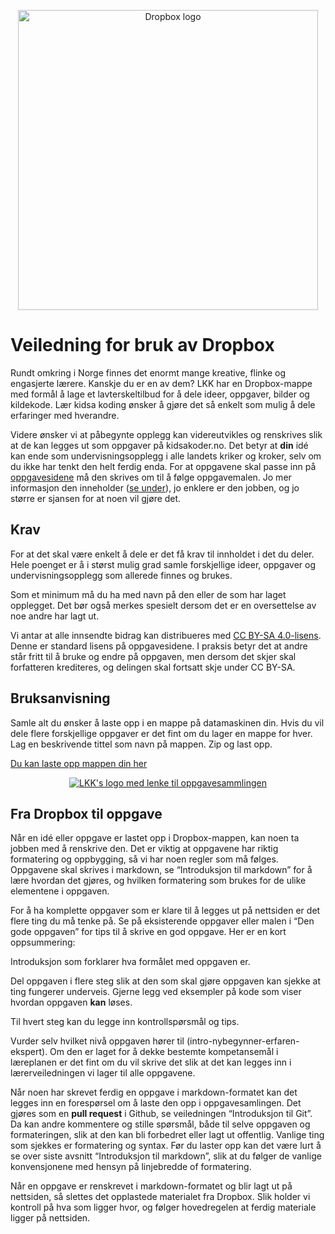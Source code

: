 <p align="center">
<img border="0" alt="Dropbox logo" src="https://github.com/kodeklubben/oppgaver-wiki/blob/master/images/dropbox/dropbox_logo_2.png"
width="480">
</p>

# Veiledning for bruk av Dropbox

Rundt omkring i Norge finnes det enormt mange kreative, flinke og engasjerte
lærere. Kanskje du er en av dem? LKK har en Dropbox-mappe med formål å lage et
lavterskeltilbud for å dele ideer, oppgaver, bilder og kildekode. Lær kidsa
koding ønsker å gjøre det så enkelt som mulig å dele erfaringer med hverandre.

Videre ønsker vi at påbegynte opplegg kan videreutvikles og renskrives slik at
de kan legges ut som oppgaver på kidsakoder.no. Det betyr at __din__ idé kan
ende som undervisningsopplegg i alle landets kriker og kroker, selv om du ikke
har tenkt den helt ferdig enda. For at oppgavene skal passe inn på
[oppgavesidene](http://oppgaver.kidsakoder.no) må den skrives om til å følge
oppgavemalen. Jo mer informasjon den inneholder ([se
under](#fra-dropbox-til-oppgave)), jo enklere er den jobben, og jo større er
sjansen for at noen vil gjøre det.

## Krav

For at det skal være enkelt å dele er det få krav til innholdet i det du deler.
Hele poenget er å i størst mulig grad samle forskjellige ideer, oppgaver og
undervisningsopplegg som allerede finnes og brukes.

Som et minimum må du ha med navn på den eller de som har laget opplegget. Det
bør også merkes spesielt dersom det er en oversettelse av noe andre har lagt ut.

Vi antar at alle innsendte bidrag kan distribueres med [CC BY-SA
4.0-lisens](https://creativecommons.org/licenses/by-sa/4.0/deed.no). Denne er
standard lisens på oppgavesidene. I praksis betyr det at andre står fritt til å
bruke og endre på oppgaven, men dersom det skjer skal forfatteren krediteres, og
delingen skal fortsatt skje under CC BY-SA.

## Bruksanvisning

Samle alt du ønsker å laste opp i en mappe på datamaskinen din. Hvis du vil dele
flere forskjellige oppgaver er det fint om du lager en mappe for hver. Lag en
beskrivende tittel som navn på mappen. Zip og last opp.

[Du kan laste opp mappen din her](https://www.dropbox.com/request/R81Bf7uofzjWctCygHlb)

<p align="center">
<a href="https://www.dropbox.com/request/R81Bf7uofzjWctCygHlb">
<img border="0" alt="LKK's logo med lenke til oppgavesammlingen" src="https://github.com/kodeklubben/oppgaver-wiki/blob/master/images/dropbox/dropbox-opplasting.png" >
</a>
</p>

## Fra Dropbox til oppgave

Når en idé eller oppgave er lastet opp i Dropbox-mappen, kan noen ta jobben med
å renskrive den. Det er viktig at oppgavene har riktig formatering og
oppbygging, så vi har noen regler som må følges. Oppgavene skal skrives i
markdown, se “Introduksjon til markdown” for å lære hvordan det gjøres, og
hvilken formatering som brukes for de ulike elementene i oppgaven.

For å ha komplette oppgaver som er klare til å legges ut på nettsiden er det
flere ting du må tenke på. Se på eksisterende oppgaver eller malen i “Den gode
oppgaven” for tips til å skrive en god oppgave. Her er en kort oppsummering:

Introduksjon som forklarer hva formålet med oppgaven er.

Del oppgaven i flere steg slik at den som skal gjøre oppgaven kan sjekke at ting
fungerer underveis. Gjerne legg ved eksempler på kode som viser hvordan oppgaven
__kan__ løses.

Til hvert steg kan du legge inn kontrollspørsmål og tips.

Vurder selv hvilket nivå oppgaven hører til (intro-nybegynner-erfaren-ekspert).
Om den er laget for å dekke bestemte kompetansemål i læreplanen er det fint om
du vil skrive det slik at det kan legges inn i lærerveiledningen vi lager til
alle oppgavene.

Når noen har skrevet ferdig en oppgave i markdown-formatet kan det legges inn en
forespørsel om å laste den opp i oppgavesamlingen. Det gjøres som en __pull
request__ i Github, se veiledningen “Introduksjon til Git”. Da kan andre
kommentere og stille spørsmål, både til selve oppgaven og formateringen, slik at
den kan bli forbedret eller lagt ut offentlig. Vanlige ting som sjekkes er
formatering og syntax. Før du laster opp kan det være lurt å se over siste
avsnitt “Introduksjon til markdown”, slik at du følger de vanlige konvensjonene
med hensyn på linjebredde of formatering.

Når en oppgave er renskrevet i markdown-formatet og blir lagt ut på nettsiden,
så slettes det opplastede materialet fra Dropbox. Slik holder vi kontroll på hva
som ligger hvor, og følger hovedregelen at ferdig materiale ligger på nettsiden.
